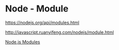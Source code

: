 # Node - Module

<https://nodejs.org/api/modules.html>

<http://javascript.ruanyifeng.com/nodejs/module.html>

[Node.js Modules](https://www.w3schools.com/nodejs/nodejs_modules.asp)
